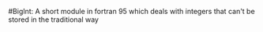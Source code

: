 #BigInt: A short module in fortran 95 which deals with integers that can't be stored in the traditional way
